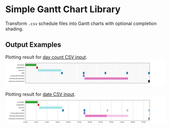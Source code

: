 # Simple Gantt Chart Library

Transform `.csv` schedule files into Gantt charts with optional completion shading.

## Output Examples

Plotting result for [day count CSV input](tests/data/count.csv).
![Day Count Gantt Chart](img/count.png)

Plotting result for [date CSV input](tests/data/dates.csv).
![Day Count Gantt Chart](img/dates.png)
